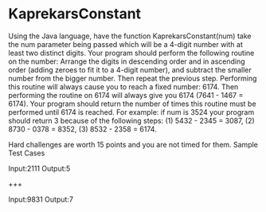 # KaprekarsConstant

Using the Java language, have the function KaprekarsConstant(num) take the num parameter being passed which will be a 4-digit number with at least two distinct digits. Your program should perform the following routine on the number: Arrange the digits in descending order and in ascending order (adding zeroes to fit it to a 4-digit number), and subtract the smaller number from the bigger number. Then repeat the previous step. Performing this routine will always cause you to reach a fixed number: 6174. Then performing the routine on 6174 will always give you 6174 (7641 - 1467 = 6174). Your program should return the number of times this routine must be performed until 6174 is reached. For example: if num is 3524 your program should return 3 because of the following steps: (1) 5432 - 2345 = 3087, (2) 8730 - 0378 = 8352, (3) 8532 - 2358 = 6174.

Hard challenges are worth 15 points and you are not timed for them. Sample Test Cases

Input:2111 Output:5

+++

Input:9831 Output:7